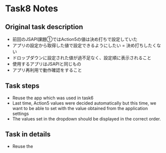 # Task8 Notes

## Original task description

* 前回のJSAPI課題①ではAction5の値は決め打ちで設定していた
* アプリの設定から取得した値で設定できるようにしたい = 決め打ちしたくない
* ドロップダウンに設定された値が過不⾜なく、設定順に表⽰されること
* 使⽤するアプリはJSAPIと同じもの
* アプリ再利⽤で動作確認をすること

## Task steps

* Reuse the app which was used in task6
* Last time, Action5 values were decided automatically but this time, we want to be able to set with the value obtained from the application settings
* The values set in the dropdown should be displayed in the correct order.

## Task in details

* Reuse the 